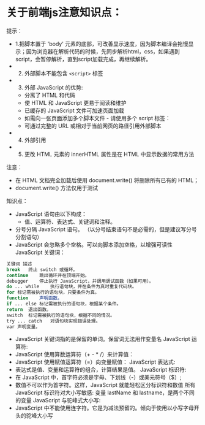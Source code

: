 # 关于前端js注意知识点：
提示：
+ 1.把脚本置于 'body' 元素的底部，可改善显示速度，因为脚本编译会拖慢显示；因为浏览器在解析代码的时候，先同步解析html，css，如果遇到script，会暂停解析，直到script加载完成，再继续解析。
+ 2. 外部脚本不能包含 `<script>` 标签
+ 3. 外部 JavaScript 的优势:
  - 分离了 HTML 和代码
  - 使 HTML 和 JavaScript 更易于阅读和维护
  - 已缓存的 JavaScript 文件可加速页面加载
  + 如需向一张页面添加多个脚本文件 - 请使用多个 script 标签：
  + 可通过完整的 URL 或相对于当前网页的路径引用外部脚本
+ 4. 外部引用
+ 5. 更改 HTML 元素的 innerHTML 属性是在 HTML 中显示数据的常用方法

注意：
+ 在 HTML 文档完全加载后使用 document.write() 将删除所有已有的 HTML；
+ document.write() 方法仅用于测试

知识点：
+ JavaScript 语句由以下构成：
  - 值、运算符、表达式、关键词和注释。
+ 分号分隔 JavaScript 语句。 （以分号结束语句不是必需的，但是建议写分号分割语句）
+ JavaScript 会忽略多个空格。可以向脚本添加空格，以增强可读性
JavaScript 关键词：
```bash
关键词	描述
break	终止 switch 或循环。
continue	跳出循环并在顶端开始。
debugger	停止执行 JavaScript，并调用调试函数（如果可用）。
do ... while	执行语句块，并在条件为真时重复代码块。
for	标记需被执行的语句块，只要条件为真。
function	声明函数。
if ... else	标记需被执行的语句块，根据某个条件。
return	退出函数。
switch	标记需被执行的语句块，根据不同的情况。
try ... catch	对语句块实现错误处理。
var	声明变量。
```
+ JavaScript 关键词指的是保留的单词。保留词无法用作变量名
JavaScript 运算符:
+ JavaScript 使用算数运算符（+ - * /）来计算值：
+ JavaScript 使用赋值运算符（=）向变量赋值：
JavaScript 表达式:
+ 表达式是值、变量和运算符的组合，计算结果是值。
JavaScript 标识符:
+ 在 JavaScript 中，首字符必须是字母、下划线（-）或美元符号（$）;
+ 数值不可以作为首字符。这样，JavaScript 就能轻松区分标识符和数值
所有 JavaScript 标识符对大小写敏感: 变量 lastName 和 lastname，是两个不同的变量
JavaScript 与驼峰式大小写:
+ JavaScript 中不能使用连字符。它是为减法预留的。倾向于使用以小写字母开头的驼峰大小写
